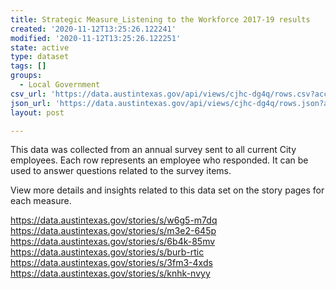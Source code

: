 ```yaml
---
title: Strategic Measure_Listening to the Workforce 2017-19 results
created: '2020-11-12T13:25:26.122241'
modified: '2020-11-12T13:25:26.122251'
state: active
type: dataset
tags: []
groups:
  - Local Government
csv_url: 'https://data.austintexas.gov/api/views/cjhc-dg4q/rows.csv?accessType=DOWNLOAD'
json_url: 'https://data.austintexas.gov/api/views/cjhc-dg4q/rows.json?accessType=DOWNLOAD'
layout: post

---
```

This data was collected from an annual survey sent to all current City employees.  Each row represents an employee who responded.  It can be used to answer questions related to the survey items.  

View more details and insights related to this data set on the story pages for each measure.

https://data.austintexas.gov/stories/s/w6g5-m7dq
https://data.austintexas.gov/stories/s/m3e2-645p
https://data.austintexas.gov/stories/s/6b4k-85mv
https://data.austintexas.gov/stories/s/burb-rtic
https://data.austintexas.gov/stories/s/3fm3-4xds
https://data.austintexas.gov/stories/s/knhk-nvyy
